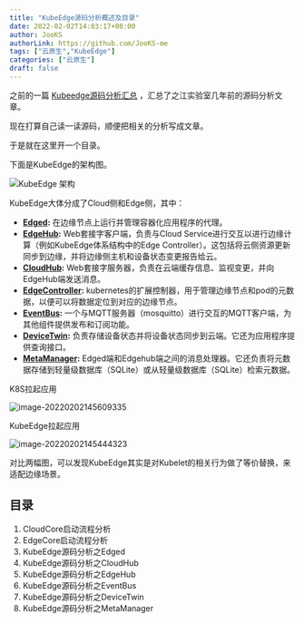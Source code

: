 ```yaml
---
title: "KubeEdge源码分析概述及目录"
date: 2022-02-02T14:03:17+08:00
author: JooKS
authorLink: https://github.com/JooKS-me
tags: ["云原生","KubeEdge"]
categories: ["云原生"]
draft: false
---
```


之前的一篇 [Kubeedge源码分析汇总](https://www.jooks.cn/posts/kubeedge%E6%BA%90%E7%A0%81%E5%88%86%E6%9E%90%E6%B1%87%E6%80%BB/) ，汇总了之江实验室几年前的源码分析文章。

现在打算自己读一读源码，顺便把相关的分析写成文章。

于是就在这里开一个目录。

下面是KubeEdge的架构图。

![KubeEdge 架构](https://img.jooks.cn/img/202202021446700.png)

KubeEdge大体分成了Cloud侧和Edge侧，其中：

- **[Edged](https://kubeedge.io/zh/docs/architecture/edge/edged):** 在边缘节点上运行并管理容器化应用程序的代理。
- **[EdgeHub](https://kubeedge.io/zh/docs/architecture/edge/edgehub):** Web套接字客户端，负责与Cloud Service进行交互以进行边缘计算（例如KubeEdge体系结构中的Edge Controller）。这包括将云侧资源更新同步到边缘，并将边缘侧主机和设备状态变更报告给云。
- **[CloudHub](https://kubeedge.io/zh/docs/architecture/cloud/cloudhub):** Web套接字服务器，负责在云端缓存信息、监视变更，并向EdgeHub端发送消息。
- **[EdgeController](https://kubeedge.io/zh/docs/architecture/cloud/edge_controller):** kubernetes的扩展控制器，用于管理边缘节点和pod的元数据，以便可以将数据定位到对应的边缘节点。
- **[EventBus](https://kubeedge.io/zh/docs/architecture/edge/eventbus):** 一个与MQTT服务器（mosquitto）进行交互的MQTT客户端，为其他组件提供发布和订阅功能。
- **[DeviceTwin](https://kubeedge.io/zh/docs/architecture/edge/devicetwin):** 负责存储设备状态并将设备状态同步到云端。它还为应用程序提供查询接口。
- **[MetaManager](https://kubeedge.io/zh/docs/architecture/edge/metamanager):** Edged端和Edgehub端之间的消息处理器。它还负责将元数据存储到轻量级数据库（SQLite）或从轻量级数据库（SQLite）检索元数据。

K8S拉起应用

![image-20220202145609335](https://img.jooks.cn/img/202202021456361.png)

KubeEdge拉起应用

![image-20220202145444323](https://img.jooks.cn/img/202202021454352.png)

对比两幅图，可以发现KubeEdge其实是对Kubelet的相关行为做了等价替换，来适配边缘场景。

## 目录

1. CloudCore启动流程分析
2. EdgeCore启动流程分析
3. KubeEdge源码分析之Edged
4. KubeEdge源码分析之CloudHub
5. KubeEdge源码分析之EdgeHub
6. KubeEdge源码分析之EventBus
7. KubeEdge源码分析之DeviceTwin
8. KubeEdge源码分析之MetaManager

